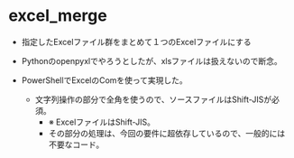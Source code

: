 # excel_merge

- 指定したExcelファイル群をまとめて１つのExcelファイルにする

- Pythonのopenpyxlでやろうとしたが、xlsファイルは扱えないので断念。
- PowerShellでExcelのComを使って実現した。
    - 文字列操作の部分で全角を使うので、ソースファイルはShift-JISが必須。
        - ※ ExcelファイルはShift-JIS。
        - その部分の処理は、今回の要件に超依存しているので、一般的には不要なコード。
